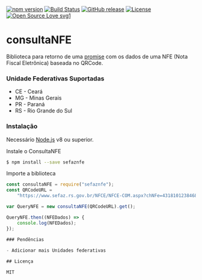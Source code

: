 [![npm version](https://badge.fury.io/js/sefaznfe.svg)](https://www.npmjs.com/package/sefaznfe)
[![Build Status](https://travis-ci.org/AlexandrePB-za/sefaznfe.svg?branch=master)](https://travis-ci.org/AlexandrePB-za/sefaznfe)
[![GitHub release](https://img.shields.io/github/release/AlexandrePB-za/sefaznfe.svg)](https://github.com/AlexandrePB-za/sefaznfe/releases/)
[![License](https://img.shields.io/badge/License-Apache%202.0-blue.svg)](https://opensource.org/licenses/Apache-2.0)
[![Open Source Love svg1](https://badges.frapsoft.com/os/v1/open-source.svg?v=103)](https://github.com/AlexandrePB-za/sefaznfe/)

# consultaNFE

Biblioteca para retorno de uma [promise](https://developer.mozilla.org/pt-BR/docs/Web/JavaScript/Reference/Global_Objects/Promise) com os dados de uma NFE (Nota Fiscal Eletrônica) baseada no QRCode.

### Unidade Federativas Suportadas
- CE - Ceará
- MG - Minas Gerais
- PR - Paraná
- RS - Rio Grande do Sul

### Instalação

Necessário [Node.js](https://nodejs.org/) v8 ou superior.

Instale o ConsultaNFE

```sh
$ npm install --save sefaznfe
```

Importe a biblioteca

```javascript
const consultaNFE = require("sefaznfe");
const QRCodeURL =
	"https://www.sefaz.rs.gov.br/NFCE/NFCE-COM.aspx?chNFe=43181012384687000438651040002069031002069033&nVersao=100&tpAmb=1&cDest=03013156040&dhEmi=323031382D31302D31335431303A34383A32352D30333A3030&vNF=41.33&vICMS=0.00&digVal=4B6C68775A4A4A744D6D396D636264625238794937712B384939303D&cIdToken=000004&cHashQRCode=45EF73C4A9FD11FE6636C6D41678B12F863D6AA7";

var QueryNFE = new consultaNFE(QRCodeURL).get();

QueryNFE.then((NFEDados) => {
	console.log(NFEDados);
});

### Pendências
 
- Adicionar mais Unidades federativas

## Licença

MIT

